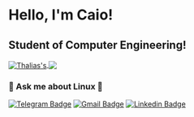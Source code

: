 <!--
**caiocichetti/caiocichetti** is a ✨ _special_ ✨ repository because its `README.md` (this file) appears on your GitHub profile. -->
# Hello, I'm Caio!
## Student of Computer Engineering!

<a href="https://github.com/caiocichetti">
  <img align="center" src="https://github-readme-stats.vercel.app/api/top-langs/?username=caiocichetti&hide=java,html&title_color=d0d0d0&text_color=d0d0d0&icon_color=d0d0d0&bg_color=2D2D2F" alt=Thalias's GitHub Stats" />
</a>
<a href="https://github.com/caiocichetti">
  <img align="center" src="https://github-readme-stats.vercel.app/api?username=caiocichetti&show_icons=true&line_height=27&count_private=true&title_color=d0d0d0&text_color=d0d0d0&icon_color=d0d0d0&bg_color=2D2D2F" />
</a>




### :speech_balloon: Ask me about Linux :penguin:

[![Telegram Badge](https://img.shields.io/badge/-Telegram-1ca0f1?style=flat-square&labelColor=1ca0f1&logo=telegram&logoColor=white&link=https://t.me/caiocichetti/)](https://t.me/caiocichetti/)
[![Gmail Badge](https://img.shields.io/badge/-Gmail-c14438?style=flat-square&logo=Gmail&logoColor=white&link=mailto:caiocichetti08@gmail.com)](mailto:caiocichetti08@gmail.com)
[![Linkedin Badge](https://img.shields.io/badge/-LinkedIn-blue?style=flat-square&logo=Linkedin&logoColor=white&link=https://www.linkedin.com/in/caio-antonio-cichetti-roberto/)](https://www.linkedin.com/in/caio-antonio-cichetti-roberto/)


